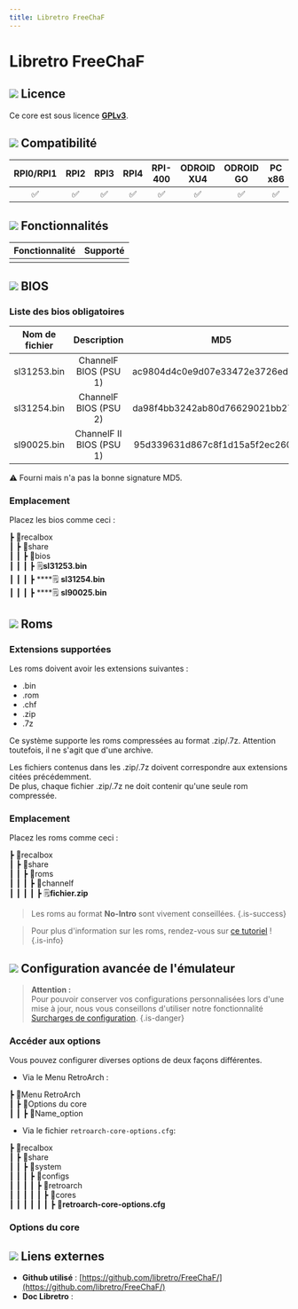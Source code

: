 ```yaml
---
title: Libretro FreeChaF
---
```


# Libretro FreeChaF



## ![](/migration-images/emulateurs/consoles-de-salon/channelf/gerald-g-parchment-background-or-border-5.svg) Licence

Ce core est sous licence [**GPLv3**](https://github.com/libretro/FreeChaF/blob/master/LICENSE).

## ![](/migration-images/emulateurs/consoles-de-salon/channelf/compatibility.png) Compatibilité

| RPI0/RPI1 | RPI2 | RPI3 | RPI4 | RPI-400 | ODROID XU4 | ODROID GO | PC x86 | PC X86\_64 |
| :---: | :---: | :---: | :---: | :---: | :---: | :---: | :---: | :---: |
| ✅ | ✅ | ✅ | ✅ | ✅ | ✅ | ✅ | ✅ | ✅ |

## ![](/migration-images/emulateurs/consoles-de-salon/channelf/cogwheel-145804_640.png) Fonctionnalités

| **Fonctionnalité** | Supporté |
| :---: | :---: |
|  |  |

## ![](/migration-images/emulateurs/consoles-de-salon/channelf/tqfp32.svg) BIOS

### Liste des bios obligatoires

| Nom de fichier | Description | MD5 | Fourni |
| :---: | :---: | :---: | :---: |
| sl31253.bin | ChannelF BIOS \(PSU 1\) | ac9804d4c0e9d07e33472e3726ed15c3 | ❌ |
| sl31254.bin | ChannelF BIOS \(PSU 2\) | da98f4bb3242ab80d76629021bb27585 | ❌ |
| sl90025.bin | ChannelF II BIOS \(PSU 1\) | 95d339631d867c8f1d15a5f2ec26069d | ⚠ |

⚠ Fourni mais n'a pas la bonne signature MD5.

### **Emplacement**

Placez les bios comme ceci :

┣ 📁recalbox  
┃ ┣ 📁share  
┃ ┃ ┣ 📁bios  
┃ ┃ ┃ ┣ 🗒**sl31253.bin**  
┃ ┃ ┃ ┣ \*\*\*\*🗒 **sl31254.bin**  
┃ ┃ ┃ ┣ \*\*\*\*🗒 **sl90025.bin**  

## ![](/migration-images/emulateurs/consoles-de-salon/channelf/rom-30098_640.png) Roms

### **Extensions supportées**

Les roms doivent avoir les extensions suivantes :

* .bin
* .rom
* .chf
* .zip
* .7z

Ce système supporte les roms compressées au format .zip/.7z. Attention toutefois, il ne s'agit que d'une archive.

Les fichiers contenus dans les .zip/.7z doivent correspondre aux extensions citées précédemment.  
De plus, chaque fichier .zip/.7z ne doit contenir qu'une seule rom compressée.

### **Emplacement**

Placez les roms comme ceci : 

┣ 📁recalbox  
┃ ┣ 📁share  
┃ ┃ ┣ 📁roms  
┃ ┃ ┃ ┣ 📁channelf  
┃ ┃ ┃ ┃ ┣ 🗒**fichier.zip**  


>Les roms au format **No-Intro** sont vivement conseillées.
{.is-success}


>Pour plus d'information sur les roms, rendez-vous sur [ce tutoriel](/fr/tutoriels/jeux/generalite/les-roms-et-les-isos) !
{.is-info}

## ![](/migration-images/emulateurs/consoles-de-salon/channelf/hammer-28636_640.png) Configuration avancée de l'émulateur


>**Attention :**  
>Pour pouvoir conserver vos configurations personnalisées lors d'une mise à jour, nous vous conseillons d'utiliser notre fonctionnalité [Surcharges de configuration](/fr/usage-avance/surcharge-de-configuration).
{.is-danger}

### Accéder aux options

Vous pouvez configurer diverses options de deux façons différentes.

* Via le Menu RetroArch :

┣ 📁Menu RetroArch  
┃ ┣ 📁Options du core  
┃ ┃ ┣ 🧩Name\_option  

* Via le fichier `retroarch-core-options.cfg`:

┣ 📁recalbox  
┃ ┣ 📁share  
┃ ┃ ┣ 📁system  
┃ ┃ ┃ ┣ 📁configs  
┃ ┃ ┃ ┃ ┣ 📁retroarch  
┃ ┃ ┃ ┃ ┃ ┣ 📁cores  
┃ ┃ ┃ ┃ ┃ ┃ ┣ 🧩**retroarch-core-options.cfg**  

### Options du core

## ![](/migration-images/emulateurs/consoles-de-salon/channelf/kisspng-web-development-world-wide-web-computer-icons-webs-world-wide-web-icon-png-5ab05c24477216.4540070115215073642927.png) Liens externes

* **Github utilisé** : [https://github.com/libretro/FreeChaF/](https://github.com/libretro/FreeChaF/)
* **Doc Libretro** : 

